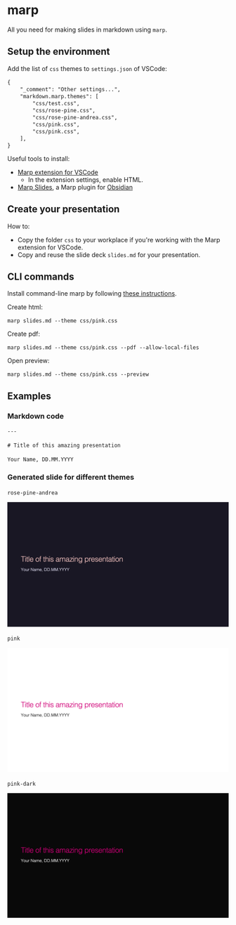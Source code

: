 # marp

All you need for making slides in markdown using `marp`.


## Setup the environment

Add the list of `css` themes to `settings.json` of VSCode:
```
{
    "_comment": "Other settings...",
    "markdown.marp.themes": [
        "css/test.css",
        "css/rose-pine.css",
        "css/rose-pine-andrea.css",
        "css/pink.css",
        "css/pink.css",
    ],
}
```

Useful tools to install:
- [Marp extension for VSCode](https://marketplace.visualstudio.com/items?itemName=marp-team.marp-vscode)
    - In the extension settings, enable HTML.
- [Marp Slides](https://obsidian.md/plugins?id=marp-slides), a Marp plugin for [Obsidian](https://obsidian.md/)


## Create your presentation

How to:
- Copy the folder `css` to your workplace if you're working with the Marp extension for VSCode.
- Copy and reuse the slide deck `slides.md` for your presentation.

## CLI commands

Install command-line marp by following [these instructions](https://github.com/marp-team/marp-cli?tab=readme-ov-file#install).

Create html:
```
marp slides.md --theme css/pink.css
```

Create pdf:
```
marp slides.md --theme css/pink.css --pdf --allow-local-files
```

Open preview:
```
marp slides.md --theme css/pink.css --preview
```

## Examples

### Markdown code

```
---

# Title of this amazing presentation

Your Name, DD.MM.YYYY
```

### Generated slide for different themes

`rose-pine-andrea`

<img src="export/slides-rose.png" width="700"/> 

`pink`

<img src="export/slides-pink.png" width="700"/> 

`pink-dark`

<img src="export/slides-pink-dark.png" width="700"/> 
